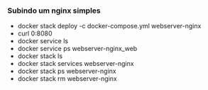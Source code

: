 ### Subindo um nginx simples

* docker stack deploy -c docker-compose.yml webserver-nginx
* curl 0:8080
* docker service ls
* docker service ps webserver-nginx_web
* docker stack ls
* docker stack services webserver-nginx
* docker stack ps webserver-nginx
* docker stack rm webserver-nginx
